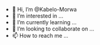 - 👋 Hi, I’m @Kabelo-Morwa
- 👀 I’m interested in ...
- 🌱 I’m currently learning ...
- 💞️ I’m looking to collaborate on ...
- 📫 How to reach me ...

<!---
Kabelo-Morwa/Kabelo-Morwa is a ✨ special ✨ repository because its `README.md` (this file) appears on your GitHub profile.
You can click the Preview link to take a look at your changes.
--->

